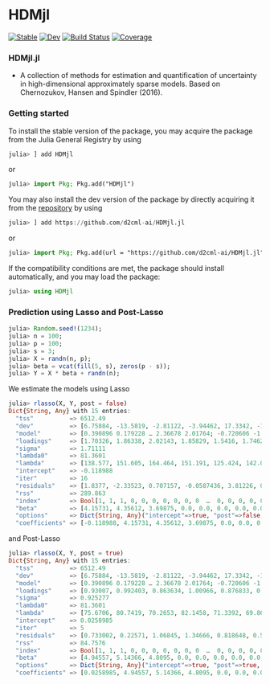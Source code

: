 # HDMjl

[![Stable](https://img.shields.io/badge/docs-stable-blue.svg)](https://d2cmjl-ai.github.io/HDMjl.jl/stable/)
[![Dev](https://img.shields.io/badge/docs-dev-blue.svg)](https://d2cmjl-ai.github.io/HDMjl.jl/dev/)
[![Build Status](https://github.com/d2cmjl-ai/HDMjl.jl/actions/workflows/CI.yml/badge.svg?branch=main)](https://github.com/d2cmjl-ai/HDMjl.jl/actions/workflows/CI.yml?query=branch%3Amain)
[![Coverage](https://codecov.io/gh/d2cmjl-ai/HDMjl.jl/branch/main/graph/badge.svg)](https://codecov.io/gh/d2cmjl-ai/HDMjl.jl)

### HDMjl.jl
+ A collection of methods for estimation and quantification of uncertainty in high-dimensional approximately sparse models. Based on Chernozukov, Hansen and Spindler (2016).

### Getting started

To install the stable version of the package, you may acquire the package from the Julia General Registry by using

```julia
julia> ] add HDMjl
```

or

```julia
julia> import Pkg; Pkg.add("HDMjl")
```

You may also install the dev version of the package by directly acquiring it from the [repository](https://github.com/d2cml-ai/HDMjl.jl) by using

```julia
julia> ] add https://github.com/d2cml-ai/HDMjl.jl
```

or 

```julia
julia> import Pkg; Pkg.add(url = "https://github.com/d2cml-ai/HDMjl.jl")
```

If the compatibility conditions are met, the package should install automatically, and you may load the package:

```julia
julia> using HDMjl
```

### Prediction using Lasso and Post-Lasso

```julia
julia> Random.seed!(1234);
julia> n = 100;
julia> p = 100;
julia> s = 3;
julia> X = randn(n, p);
julia> beta = vcat(fill(5, s), zeros(p - s));
julia> Y = X * beta + randn(n);
```

We estimate the models using Lasso

```julia
julia> rlasso(X, Y, post = false)
Dict{String, Any} with 15 entries:
  "tss"          => 6512.49
  "dev"          => [6.75884, -13.5819, -2.81122, -3.94462, 17.3342, -1.2805, 3.16503, -4.74853, 6.944, 15.2907  …  …
  "model"        => [0.390896 0.179228 … 2.36678 2.01764; -0.720606 -1.12332 … 0.169248 -0.831435; … ; 1.2457 0.7669…
  "loadings"     => [1.70326, 1.86338, 2.02143, 1.85829, 1.5416, 1.74625, 1.94735, 1.38887, 1.7228, 1.59366  …  1.65…
  "sigma"        => 1.71111
  "lambda0"      => 81.3601
  "lambda"       => [138.577, 151.605, 164.464, 151.191, 125.424, 142.075, 158.436, 112.998, 140.167, 129.66  …  134…
  "intercept"    => -0.118988
  "iter"         => 16
  "residuals"    => [1.8377, -2.33523, 0.707157, -0.0587436, 3.81226, 0.637385, 0.117754, -0.209206, 1.49168, 2.2032…
  "rss"          => 289.863
  "index"        => Bool[1, 1, 1, 0, 0, 0, 0, 0, 0, 0  …  0, 0, 0, 0, 0, 0, 0, 0, 0, 0]
  "beta"         => [4.15731, 4.35612, 3.69875, 0.0, 0.0, 0.0, 0.0, 0.0, 0.0, 0.0  …  0.0, 0.0, 0.0, 0.0, 0.0, 0.0, …
  "options"      => Dict{String, Any}("intercept"=>true, "post"=>false, "meanx"=>[-0.217494 0.000263084 … -0.0073734…
  "coefficients" => [-0.118988, 4.15731, 4.35612, 3.69875, 0.0, 0.0, 0.0, 0.0, 0.0, 0.0  …  0.0, 0.0, 0.0, 0.0, 0.0,…
```
and Post-Lasso

```julia
julia> rlasso(X, Y, post = true)
Dict{String, Any} with 15 entries:
  "tss"          => 6512.49
  "dev"          => [6.75884, -13.5819, -2.81122, -3.94462, 17.3342, -1.2805, 3.16503, -4.74853, 6.944, 15.2907  …  …
  "model"        => [0.390896 0.179228 … 2.36678 2.01764; -0.720606 -1.12332 … 0.169248 -0.831435; … ; 1.2457 0.7669…
  "loadings"     => [0.93007, 0.992403, 0.863634, 1.00966, 0.876833, 0.858748, 1.00182, 0.892263, 1.07537, 1.01695  …
  "sigma"        => 0.925277
  "lambda0"      => 81.3601
  "lambda"       => [75.6706, 80.7419, 70.2653, 82.1458, 71.3392, 69.8678, 81.5081, 72.5946, 87.4919, 82.7389  …  68…
  "intercept"    => 0.0258985
  "iter"         => 5
  "residuals"    => [0.733002, 0.22571, 1.06845, 1.34666, 0.818648, 0.575327, -0.519747, 0.985208, -0.000283277, -0.…
  "rss"          => 84.7576
  "index"        => Bool[1, 1, 1, 0, 0, 0, 0, 0, 0, 0  …  0, 0, 0, 0, 0, 0, 0, 0, 0, 0]
  "beta"         => [4.94557, 5.14366, 4.8095, 0.0, 0.0, 0.0, 0.0, 0.0, 0.0, 0.0  …  0.0, 0.0, 0.0, 0.0, 0.0, 0.0, 0…
  "options"      => Dict{String, Any}("intercept"=>true, "post"=>true, "meanx"=>[-0.217494 0.000263084 … -0.00737349…
  "coefficients" => [0.0258985, 4.94557, 5.14366, 4.8095, 0.0, 0.0, 0.0, 0.0, 0.0, 0.0  …  0.0, 0.0, 0.0, 0.0, 0.0, …
```